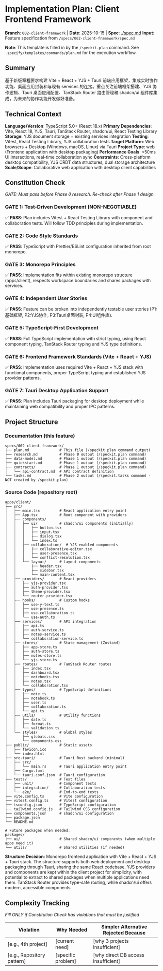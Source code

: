 # Implementation Plan: Client Frontend Framework

**Branch**: `002-client-framework` | **Date**: 2025-10-15 | **Spec**: [./spec.md](./spec.md)
**Input**: Feature specification from `/specs/002-client-framework/spec.md`

**Note**: This template is filled in by the `/speckit.plan` command. See `.specify/templates/commands/plan.md` for the execution workflow.

## Summary

基于新版章程要求构建 Vite + React + YJS + Tauri 前端应用框架，集成实时协作功能、桌面应用封装和与现有 services 的连接。重点关注前端框架搭建、YJS 协作逻辑、Tauri 桌面应用配置、TanStack Router 路由管理和 shadcn/ui 组件库集成，为未来的协作功能开发做好准备。

## Technical Context

<!--
  ACTION REQUIRED: Replace the content in this section with the technical details
  for the project. The structure here is presented in advisory capacity to guide
  the iteration process.
-->

**Language/Version**: TypeScript 5.0+ (React 18.x)
**Primary Dependencies**: Vite, React 18, YJS, Tauri, TanStack Router, shadcn/ui, React Testing Library
**Storage**: YJS document storage + existing services integration
**Testing**: Vitest, React Testing Library, YJS collaboration tests
**Target Platform**: Web browsers + Desktop (Windows, macOS, Linux) via Tauri
**Project Type**: web (Frontend application with desktop packaging)
**Performance Goals**: <50ms UI interactions, real-time collaboration sync
**Constraints**: Cross-platform desktop compatibility, YJS CRDT data structures, dual storage architecture
**Scale/Scope**: Collaborative web application with desktop client capabilities

## Constitution Check

*GATE: Must pass before Phase 0 research. Re-check after Phase 1 design.*

### GATE 1: Test-Driven Development (NON-NEGOTIABLE)
✅ **PASS**: Plan includes Vitest + React Testing Library with component and collaboration tests. Will follow TDD principles during implementation.

### GATE 2: Code Style Standards
✅ **PASS**: TypeScript with Prettier/ESLint configuration inherited from root monorepo.

### GATE 3: Monorepo Principles
✅ **PASS**: Implementation fits within existing monorepo structure (apps/client), respects workspace boundaries and shares packages with services.

### GATE 4: Independent User Stories
✅ **PASS**: Feature can be broken into independently testable user stories (P1:基础框架, P2:YJS协作, P3:Tauri桌面封装, P4:UI组件库).

### GATE 5: TypeScript-First Development
✅ **PASS**: Full TypeScript implementation with strict typing, using React component typing, TanStack Router typing and YJS type definitions.

### GATE 6: Frontend Framework Standards (Vite + React + YJS)
✅ **PASS**: Implementation uses required Vite + React + YJS stack with functional components, proper TypeScript typing and established YJS provider patterns.

### GATE 7: Tauri Desktop Application Support
✅ **PASS**: Plan includes Tauri packaging for desktop deployment while maintaining web compatibility and proper IPC patterns.

## Project Structure

### Documentation (this feature)

```
specs/002-client-framework/
├── plan.md              # This file (/speckit.plan command output)
├── research.md          # Phase 0 output (/speckit.plan command)
├── data-model.md        # Phase 1 output (/speckit.plan command)
├── quickstart.md        # Phase 1 output (/speckit.plan command)
├── contracts/           # Phase 1 output (/speckit.plan command)
│   └── api-contract.md  # API contract definition
└── tasks.md             # Phase 2 output (/speckit.tasks command - NOT created by /speckit.plan)
```

### Source Code (repository root)
<!--
  ACTION REQUIRED: Replace the placeholder tree below with the concrete layout
  for this feature. Delete unused options and expand the chosen structure with
  real paths (e.g., apps/admin, packages/something). The delivered plan must
  not include Option labels.
-->

```
apps/client/
├── src/
│   ├── main.tsx         # React application entry point
│   ├── App.tsx          # Root component with providers
│   ├── components/
│   │   ├── ui/          # shadcn/ui components (initially)
│   │   │   ├── button.tsx
│   │   │   ├── input.tsx
│   │   │   ├── dialog.tsx
│   │   │   └── index.ts
│   │   ├── collaboration/  # YJS-enabled components
│   │   │   ├── collaborative-editor.tsx
│   │   │   ├── user-presence.tsx
│   │   │   └── conflict-resolution.tsx
│   │   └── layout/      # Layout components
│   │       ├── header.tsx
│   │       ├── sidebar.tsx
│   │       └── main-content.tsx
│   ├── providers/       # React providers
│   │   ├── yjs-provider.tsx
│   │   ├── auth-provider.tsx
│   │   ├── theme-provider.tsx
│   │   └── router-provider.tsx
│   ├── hooks/           # Custom hooks
│   │   ├── use-y-text.ts
│   │   ├── use-presence.ts
│   │   ├── use-collaboration.ts
│   │   └── use-auth.ts
│   ├── services/        # API integration
│   │   ├── api.ts
│   │   ├── auth-service.ts
│   │   ├── notes-service.ts
│   │   └── collaboration-service.ts
│   ├── stores/          # State management (Zustand)
│   │   ├── app-store.ts
│   │   ├── auth-store.ts
│   │   ├── notes-store.ts
│   │   └── yjs-store.ts
│   ├── routes/          # TanStack Router routes
│   │   ├── index.tsx
│   │   ├── dashboard.tsx
│   │   ├── notebooks.tsx
│   │   ├── notes.tsx
│   │   └── collaboration.tsx
│   ├── types/           # TypeScript definitions
│   │   ├── note.ts
│   │   ├── notebook.ts
│   │   ├── user.ts
│   │   ├── collaboration.ts
│   │   └── api.ts
│   ├── utils/           # Utility functions
│   │   ├── date.ts
│   │   ├── format.ts
│   │   └── validation.ts
│   └── styles/          # Global styles
│       ├── globals.css
│       └── components.css
├── public/              # Static assets
│   ├── favicon.ico
│   └── index.html
├── src-tauri/           # Tauri Rust backend (minimal)
│   ├── src/
│   │   └── main.rs      # Tauri application entry point
│   ├── Cargo.toml
│   └── tauri.conf.json  # Tauri configuration
├── tests/               # Test files
│   ├── unit/            # Component tests
│   ├── integration/     # Collaboration tests
│   └── e2e/             # End-to-end tests
├── vite.config.ts       # Vite configuration
├── vitest.config.ts     # Vitest configuration
├── tsconfig.json        # TypeScript configuration
├── tailwind.config.js   # Tailwind CSS configuration
├── components.json      # shadcn/ui configuration
├── package.json
└── README.md

# Future packages when needed:
packages/
├── ui/                  # Shared shadcn/ui components (when multiple apps need it)
└── utils/               # Shared utilities (if needed)
```

**Structure Decision**: Monorepo frontend application with Vite + React + YJS + Tauri stack. The structure supports both web deployment and desktop packaging through Tauri, sharing the same React codebase. YJS providers and components are kept within the client project for simplicity, with potential to extract to shared packages when multiple applications need them. TanStack Router provides type-safe routing, while shadcn/ui offers modern, accessible components.

## Complexity Tracking

*Fill ONLY if Constitution Check has violations that must be justified*

| Violation | Why Needed | Simpler Alternative Rejected Because |
|-----------|------------|-------------------------------------|
| [e.g., 4th project] | [current need] | [why 3 projects insufficient] |
| [e.g., Repository pattern] | [specific problem] | [why direct DB access insufficient] |